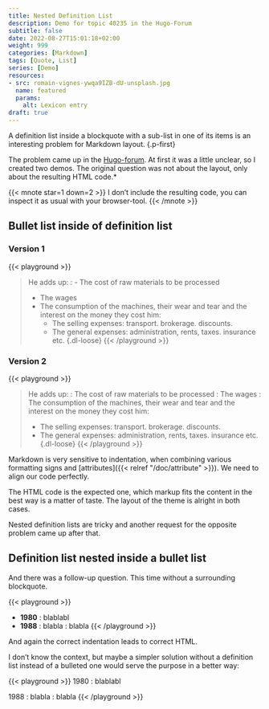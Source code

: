 ```yaml
---
title: Nested Definition List
description: Demo for topic 40235 in the Hugo-Forum
subtitle: false
date: 2022-08-27T15:01:18+02:00
weight: 999
categories: [Markdown]
tags: [Quote, List]
series: [Demo]
resources:
- src: romain-vignes-ywqa9IZB-dU-unsplash.jpg
  name: featured
  params:
    alt: Lexicon entry
draft: true
---
```


A definition list inside a blockquote with a sub-list in one of its items is an interesting problem for Markdown layout.
{.p-first}
<!--more-->

The problem came up in the [Hugo-forum](https://discourse.gohugo.io/t/list-as-a-definition-list-item/40235). At first it was a little unclear, so I created two demos. The original question was not about the layout, only about the resulting HTML code.\*

{{< mnote star=1 down=2 >}}
I don’t include the resulting code, you can inspect it as usual with your browser-tool.
{{< /mnote >}}

## Bullet list inside of definition list

### Version 1
{{< playground >}}
> He adds up:
> : - The cost of raw materials to be processed
>   - The wages
>   - The consumption of the machines, their wear and tear and the interest on the money they cost him:
>     - The selling expenses: transport. brokerage. discounts.
>     - The general expenses: administration, rents, taxes. insurance etc.
> {.dl-loose}
{{< /playground >}}

### Version 2
{{< playground >}}
> He adds up:
> : The cost of raw materials to be processed
> : The wages
> : The consumption of the machines, their wear and tear and the interest on the money they cost him:
>   - The selling expenses: transport. brokerage. discounts.
>   - The general expenses: administration, rents, taxes. insurance etc.
> {.dl-loose}
{{< /playground >}}

Markdown is very sensitive to indentation, when combining various formatting signs and [attributes]({{< relref "/doc/attribute" >}}). We need to align our code perfectly.

The HTML code is the expected one, which markup fits the content in the best way is a matter of taste. The layout of the theme is alright in both cases.

Nested definition lists are tricky and another request for the opposite problem came up after that.

## Definition list nested inside a bullet list

And there was a follow-up question. This time without a surrounding blockquote.

{{< playground >}}
- **1980**
  : blablabl
- **1988**
  : blabla
  : blabla
{{< /playground >}}

And again the correct indentation leads to correct HTML.

I don’t know the context, but maybe a simpler solution without a definition list instead of a bulleted one would serve the purpose in a better way:

{{< playground >}}
1980
: blablabl

1988
: blabla
: blabla
{{< /playground >}}
